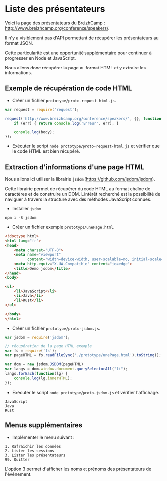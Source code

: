# Liste des présentateurs

Voici la page des présentateurs du BreizhCamp : http://www.breizhcamp.org/conference/speakers/.


Il n'y a visiblement pas d'API permettant de récupérer les présentateurs au format JSON.

Cette particularité est une opportunité supplémentaire pour continuer à progresser en Node et JavaScript.

Nous allons donc récupérer la page au format HTML et y extraire les informations.

## Exemple de récupération de code HTML

* Créer un fichier `prototype/proto-request-html.js`.


```js
var request = require('request');

request('http://www.breizhcamp.org/conference/speakers/', {}, function(err, res, body) {
    if (err) { return console.log('Erreur', err); }

    console.log(body);
});
```

* Exécuter le script `node prototype/proto-request-html.js` et vérifier que le code HTML est bien récupéré.

## Extraction d'informations d'une page HTML

Nous allons ici utiliser la librairie `jsdom` (https://github.com/jsdom/jsdom).

Cette librairie permet de récupérer du code HTML au format chaîne de caractères et de construire un DOM.
L'intérêt recherché est la possibilité de naviguer à travers la structure avec des méthodes JavaScript connues.


* Installer `jsdom`

```
npm i -S jsdom
```

* Créer un fichier exemple `prototype/unePage.html`.

```html
<!doctype html>
<html lang="fr">
<head>
    <meta charset="UTF-8">
    <meta name="viewport"
          content="width=device-width, user-scalable=no, initial-scale=1.0, maximum-scale=1.0, minimum-scale=1.0">
    <meta http-equiv="X-UA-Compatible" content="ie=edge">
    <title>Démo jsdom</title>
</head>
<body>

<ul>
    <li>JavaScript</li>
    <li>Java</li>
    <li>Rust</li>
</ul>

</body>
</html>
```

* Créer un fichier `prototype/proto-jsdom.js`.

```js
var jsdom = require('jsdom');

// récupération de la page HTML exemple
var fs = require('fs');
var pageHTML = fs.readFileSync('./prototype/unePage.html').toString();

var dom = new jsdom.JSDOM(pageHTML);
var langs = dom.window.document.querySelectorAll("li");
langs.forEach(function(lg) {
    console.log(lg.innerHTML);
});

```

* Exécuter le script `node prototype/proto-jsdom.js` et vérifier l'affichage.

```
JavaScript
Java
Rust
```

## Menus supplémentaires

* Implémenter le menu suivant :

```
1. Rafraichir les données
2. Lister les sessions
3. Lister les présentateurs
99. Quitter

```

L'option 3 permet d'afficher les noms et prénoms des présentateurs de l'événement.